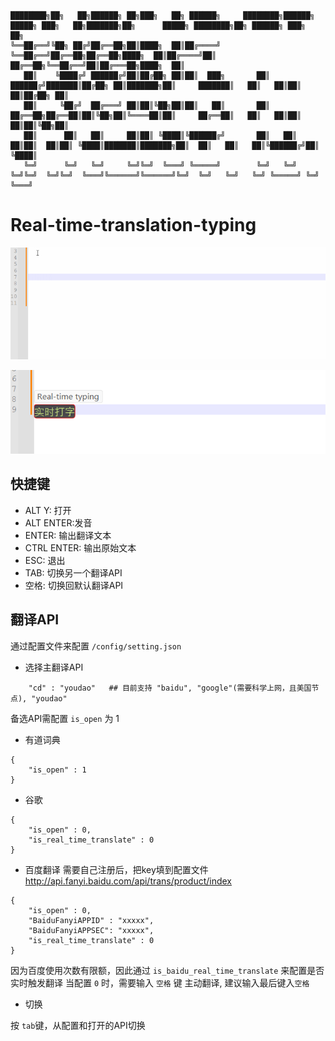 ```
████████╗██╗   ██╗██████╗ ██╗███╗   ██╗ ██████╗     ████████╗██████╗  █████╗ ███╗   ██╗███████╗██╗      █████╗ ████████╗██╗ ██████╗ ███╗   ██╗
╚══██╔══╝╚██╗ ██╔╝██╔══██╗██║████╗  ██║██╔════╝     ╚══██╔══╝██╔══██╗██╔══██╗████╗  ██║██╔════╝██║     ██╔══██╗╚══██╔══╝██║██╔═══██╗████╗  ██║
   ██║    ╚████╔╝ ██████╔╝██║██╔██╗ ██║██║  ███╗       ██║   ██████╔╝███████║██╔██╗ ██║███████╗██║     ███████║   ██║   ██║██║   ██║██╔██╗ ██║
   ██║     ╚██╔╝  ██╔═══╝ ██║██║╚██╗██║██║   ██║       ██║   ██╔══██╗██╔══██║██║╚██╗██║╚════██║██║     ██╔══██║   ██║   ██║██║   ██║██║╚██╗██║
   ██║      ██║   ██║     ██║██║ ╚████║╚██████╔╝       ██║   ██║  ██║██║  ██║██║ ╚████║███████║███████╗██║  ██║   ██║   ██║╚██████╔╝██║ ╚████║
   ╚═╝      ╚═╝   ╚═╝     ╚═╝╚═╝  ╚═══╝ ╚═════╝        ╚═╝   ╚═╝  ╚═╝╚═╝  ╚═╝╚═╝  ╚═══╝╚══════╝╚══════╝╚═╝  ╚═╝   ╚═╝   ╚═╝ ╚═════╝ ╚═╝  ╚═══╝
```
# Real-time-translation-typing
![图 1](images/cd51c69e870ecaf0daa9a115145ac94fc979770772a913fe31d85c015000d6ed.gif)  

![图 0](images/16771b28ffa808f0c407a1248a0c8a1775923cd97135443f8899d0adb9a668bc.png)  
## 快捷键
* ALT Y: 打开
* ALT ENTER:发音
* ENTER: 输出翻译文本
* CTRL ENTER: 输出原始文本
* ESC: 退出
* TAB: 切换另一个翻译API
* 空格: 切换回默认翻译API

## 翻译API
通过配置文件来配置 `/config/setting.json`

* 选择主翻译API
```
    "cd" : "youdao"   ## 目前支持 "baidu", "google"(需要科学上网，且美国节点), "youdao"
```
备选API需配置 `is_open` 为 1

* 有道词典
```
{
    "is_open" : 1
}
```

* 谷歌
```
{
    "is_open" : 0,
    "is_real_time_translate" : 0
}
```

* 百度翻译
需要自己注册后，把key填到配置文件
http://api.fanyi.baidu.com/api/trans/product/index

```
{
    "is_open" : 0,
    "BaiduFanyiAPPID" : "xxxxx",
    "BaiduFanyiAPPSEC": "xxxxx",
    "is_real_time_translate" : 0
}
```
因为百度使用次数有限额，因此通过  `is_baidu_real_time_translate` 来配置是否实时触发翻译
当配置 `0` 时，需要输入 `空格` 键 主动翻译, 建议输入最后键入`空格`

* 切换

按 `tab`键，从配置和打开的API切换